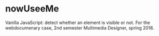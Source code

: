 # nowUseeMe

Vanilla JavaScript: detect whether an element is visible or not.
For the webdocumenary case, 2nd semester Multimedia Designer, spring 2018.
